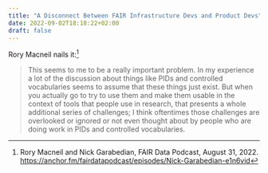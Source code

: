 ```yaml
---
title: "A Disconnect Between FAIR Infrastructure Devs and Product Devs"
date: 2022-09-02T18:18:22+02:00
draft: false
---
```


Rory Macneil nails it:[^1]

> This seems to me to be a really important  problem. In my experience a lot of the discussion about
things like PIDs and controlled vocabularies seems to assume that these things just exist. But when
you actually go to try to use them and make them usable  in the context of tools that people use in
research,  that presents a whole additional series of challenges;  I think oftentimes  those
challenges are overlooked or ignored or not even thought about  by people who are doing work in PIDs
and controlled vocabularies.

[^1]: Rory Macneil and Nick Garabedian, FAIR Data Podcast, August 31, 2022. <https://anchor.fm/fairdatapodcast/episodes/Nick-Garabedian-e1n6vid>

